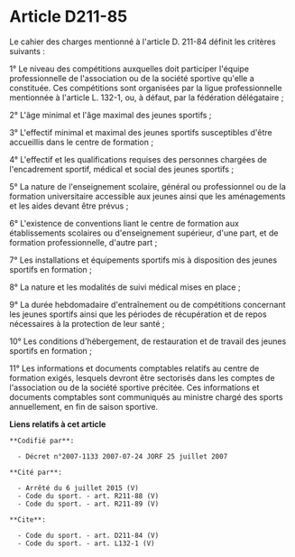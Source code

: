 # Article D211-85

Le cahier des charges mentionné à l'article D. 211-84 définit les critères suivants : 

1° Le niveau des compétitions auxquelles doit participer l'équipe professionnelle de l'association ou de la société sportive
qu'elle a constituée. Ces compétitions sont organisées par la ligue professionnelle mentionnée à l'article L. 132-1, ou, à
défaut, par la fédération délégataire ; 

2° L'âge minimal et l'âge maximal des jeunes sportifs ; 

3° L'effectif minimal et maximal des jeunes sportifs susceptibles d'être accueillis dans le centre de formation ; 

4° L'effectif et les qualifications requises des personnes chargées de l'encadrement sportif, médical et social des jeunes
sportifs ; 

5° La nature de l'enseignement scolaire, général ou professionnel ou de la formation universitaire accessible aux jeunes
ainsi que les aménagements et les aides devant être prévus ; 

6° L'existence de conventions liant le centre de formation aux établissements scolaires ou d'enseignement supérieur, d'une
part, et de formation professionnelle, d'autre part ; 

7° Les installations et équipements sportifs mis à disposition des jeunes sportifs en formation ; 

8° La nature et les modalités de suivi médical mises en place ; 

9° La durée hebdomadaire d'entraînement ou de compétitions concernant les jeunes sportifs ainsi que les périodes de
récupération et de repos nécessaires à la protection de leur santé ; 

10° Les conditions d'hébergement, de restauration et de travail des jeunes sportifs en formation ; 

11° Les informations et documents comptables relatifs au centre de formation exigés, lesquels devront être sectorisés dans
les comptes de l'association ou de la société sportive précitée. Ces informations et documents comptables sont communiqués au
ministre chargé des sports annuellement, en fin de saison sportive.

**Liens relatifs à cet article**

	**Codifié par**:

	  - Décret n°2007-1133 2007-07-24 JORF 25 juillet 2007

	**Cité par**:

	  - Arrêté du 6 juillet 2015 (V)
	  - Code du sport. - art. R211-88 (V)
	  - Code du sport. - art. R211-89 (V)

	**Cite**:

	  - Code du sport. - art. D211-84 (V)
	  - Code du sport. - art. L132-1 (V)
